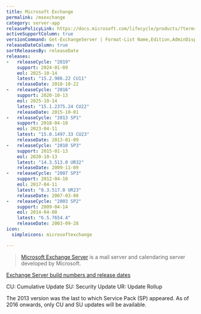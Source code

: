 ```yaml
---
title: Microsoft Exchange
permalink: /msexchange
category: server-app
releasePolicyLink: https://docs.microsoft.com/lifecycle/products/?terms=Exchange%20Server
activeSupportColumn: true
versionCommand: Get-ExchangeServer | Format-List Name,Edition,AdminDisplayVersion
releaseDateColumn: true
sortReleasesBy: releaseDate
releases:
-   releaseCycle: "2019"
    support: 2024-01-09
    eol: 2025-10-14
    latest: "15.2.986.22 CU11"
    releaseDate: 2018-10-22
-   releaseCycle: "2016"
    support: 2020-10-13
    eol: 2025-10-14
    latest: "15.1.2375.24 CU22"
    releaseDate: 2015-10-01
-   releaseCycle: "2013 SP1"
    support: 2018-04-10
    eol: 2023-04-11
    latest: "15.0.1497.33 CU23"
    releaseDate: 2013-01-09
-   releaseCycle: "2010 SP3"
    support: 2015-01-13
    eol: 2020-10-13
    latest: "14.3.513.0 UR32"
    releaseDate: 2009-11-09
-   releaseCycle: "2007 SP3"
    support: 2012-04-10
    eol: 2017-04-11
    latest: "8.3.517.0 UR23"
    releaseDate: 2007-03-08
-   releaseCycle: "2003 SP2"
    support: 2009-04-14
    eol: 2014-04-08
    latest: "6.5.7654.4"
    releaseDate: 2003-09-28
icon:
  simpleicons: microsoftexchange

---
```


> [Microsoft Exchange Server](https://en.wikipedia.org/wiki/Microsoft_Exchange_Server) is a mail server and calendaring server developed by Microsoft.

[Exchange Server build numbers and release dates](https://docs.microsoft.com/exchange/new-features/build-numbers-and-release-dates)

CU: Cumulative Update
SU: Security Update
UR: Update Rollup

The 2013 version was the last to which Service Pack (SP) appeared. As of 2016 onwards, only CU and SU updates will be available.
